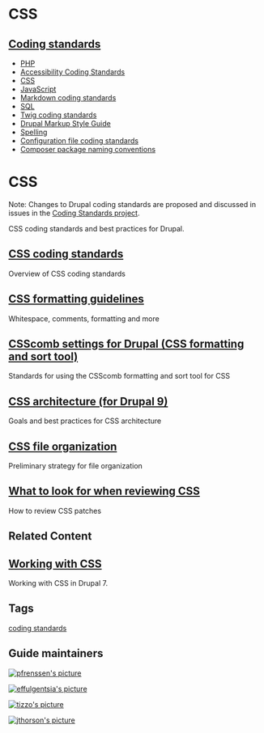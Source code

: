 # CSS

## [Coding standards](/docs/develop/standards)

-   [PHP](/docs/develop/standards/php)
-   [Accessibility Coding Standards](/docs/develop/standards/accessibility-coding-standards)
-   [CSS](/docs/develop/standards/css)
-   [JavaScript](/docs/develop/standards/javascript-coding-standards)
-   [Markdown coding standards](/docs/develop/coding-standards/markdown-coding-standards)
-   [SQL](/docs/develop/standards/sql)
-   [Twig coding standards](/docs/develop/coding-standards/twig-coding-standards)
-   [Drupal Markup Style Guide](/docs/develop/coding-standards/drupal-markup-style-guide)
-   [Spelling](/docs/develop/standards/spelling)
-   [Configuration file coding standards](/docs/develop/coding-standards/configuration-file-coding-standards)
-   [Composer package naming conventions](/docs/develop/coding-standards/composer-package-naming-conventions)

# CSS

Note: Changes to Drupal coding standards are proposed and discussed in issues in the [Coding Standards project](/project/coding_standards).

CSS coding standards and best practices for Drupal.

## [CSS coding standards](/docs/develop/standards/css/css-coding-standards)

Overview of CSS coding standards

## [CSS formatting guidelines](/docs/develop/standards/css/css-formatting-guidelines)

Whitespace, comments, formatting and more

## [CSScomb settings for Drupal (CSS formatting and sort tool)](/docs/develop/standards/css/csscomb-settings-for-drupal-css-formatting-and-sort-tool)

Standards for using the CSScomb formatting and sort tool for CSS

## [CSS architecture (for Drupal 9)](/docs/develop/standards/css/css-architecture-for-drupal-9)

Goals and best practices for CSS architecture

## [CSS file organization](/docs/develop/standards/css/css-file-organization)

Preliminary strategy for file organization

## [What to look for when reviewing CSS](/docs/develop/standards/css/what-to-look-for-when-reviewing-css)

How to review CSS patches

## Related Content

## [Working with CSS](/docs/7/theming/working-with-css)

Working with CSS in Drupal 7.

## Tags

[coding standards](/taxonomy/term/190104)

## Guide maintainers

[![pfrenssen's picture](https://www.drupal.org/files/styles/drupalorg_user_picture/public/user-pictures/picture-382067-1401376332.jpg?itok=--NaH254)](/user/382067 "View pfrenssen's profile")

[![effulgentsia's picture](https://www.drupal.org/files/styles/drupalorg_user_picture/public/default-avatar.png?itok=ZYxnS__Q)](/user/78040 "View effulgentsia's profile")

[![tizzo's picture](https://www.drupal.org/files/styles/drupalorg_user_picture/public/user-pictures/picture-168251-1400198420.jpg?itok=94ansEqu)](/user/168251 "View tizzo's profile")

[![jthorson's picture](https://www.drupal.org/files/styles/drupalorg_user_picture/public/user-pictures/picture-148199-1409772253.jpg?itok=hv76IG-b)](/user/148199 "View jthorson's profile")
